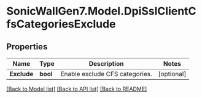# SonicWallGen7.Model.DpiSslClientCfsCategoriesExclude

## Properties

Name | Type | Description | Notes
------------ | ------------- | ------------- | -------------
**Exclude** | **bool** | Enable exclude CFS categories. | [optional] 

[[Back to Model list]](../README.md#documentation-for-models) [[Back to API list]](../README.md#documentation-for-api-endpoints) [[Back to README]](../README.md)


